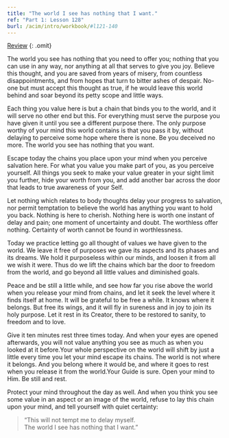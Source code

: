 ```yaml
---
title: "The world I see has nothing that I want."
ref: "Part 1: Lesson 128"
burl: /acim/intro/workbook/#l121-140
---
```


<a class="hide-review" href="/acim/workbook/l144/#l128">Review</a>
{: .omit}

The world you see has nothing that you need to offer you; nothing that
you can use in any way, nor anything at all that serves to give you joy.
Believe this thought, and you are saved from years of misery, from
countless disappointments, and from hopes that turn to bitter ashes of
despair. No-one but must accept this thought as true, if he would leave
this world behind and soar beyond its petty scope and little ways.

Each thing you value here is but a chain that binds you to the world,
and it will serve no other end but this. For everything must serve the
purpose you have given it until you see a different purpose there. The
only purpose worthy of your mind this world contains is that you pass it
by, without delaying to perceive some hope where there is none. Be you
deceived no more. The world you see has nothing that you want.

Escape today the chains you place upon your mind when you perceive
salvation here. For what you value you make part of you, as you perceive
yourself. All things you seek to make your value greater in your sight
limit you further, hide your worth from you, and add another bar across
the door that leads to true awareness of your Self.

Let nothing which relates to body thoughts delay your progress to
salvation, nor permit temptation to believe the world has anything you
want to hold you back. Nothing is here to cherish. Nothing here is worth
one instant of delay and pain; one moment of uncertainty and doubt. The
worthless offer nothing. Certainty of worth cannot be found in
worthlessness.

Today we practice letting go all thought of values we have given to the
world. We leave it free of purposes we gave its aspects and its phases
and its dreams. We hold it purposeless within our minds, and loosen it
from all we wish it were. Thus do we lift the chains which bar the door
to freedom from the world, and go beyond all little values and
diminished goals.

Peace and be still a little while, and see how far you rise above the
world when you release your mind from chains, and let it seek the level
where it finds itself at home. It will be grateful to be free a
while. It knows where it belongs. But free its wings, and it will fly in
sureness and in joy to join its holy purpose. Let it rest in its
Creator, there to be restored to sanity, to freedom and to love.

Give it ten minutes rest three times today. And when your eyes are
opened afterwards, you will not value anything you see as much as when
you looked at it before.Your whole perspective on the world will shift
by just a little every time you let your mind escape its chains. The
world is not where it belongs. And you belong where it would be, and
where it goes to rest when you release it from the world.Your Guide is
sure. Open your mind to Him. Be still and rest.

Protect your mind throughout the day as well. And when you think you see
some value in an aspect or an image of the world, refuse to lay this
chain upon your mind, and tell yourself with quiet certainty:

> “This will not tempt me to delay myself.<br/>
> The world I see has nothing that I want.”

